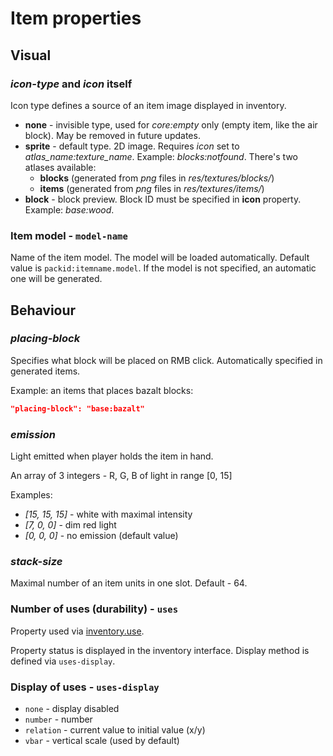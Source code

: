 # Item properties

## Visual

### *icon-type* and *icon* itself

Icon type defines a source of an item image displayed in inventory.
- **none** - invisible type, used for *core:empty* only (empty item, like the air block). May be removed in future updates.
- **sprite** - default type. 2D image. Requires *icon* set to *atlas_name:texture_name*. Example: *blocks:notfound*.
  There's two atlases available:
	- **blocks** (generated from *png* files in *res/textures/blocks/*)
	- **items** (generated from *png* files in *res/textures/items/*)
- **block** - block preview. Block ID must be specified in **icon** property. Example: *base:wood*.

### Item model - `model-name`

Name of the item model. The model will be loaded automatically.
Default value is `packid:itemname.model`.
If the model is not specified, an automatic one will be generated.

## Behaviour

### *placing-block*

Specifies what block will be placed on RMB click. Automatically specified in generated items.

Example: an items that places bazalt blocks:

```json
"placing-block": "base:bazalt"
```

### *emission*

Light emitted when player holds the item in hand.

An array of 3 integers - R, G, B of light in range \[0, 15\]

Examples:

- *\[15, 15, 15\]* - white with maximal intensity
- *\[7, 0, 0\]* - dim red light
- *\[0, 0, 0\]* - no emission (default value)

### *stack-size*

Maximal number of an item units in one slot. Default - 64.

### Number of uses (durability) - `uses`

Property used via [inventory.use](scripting/builtins/libinventory.md).

Property status is displayed in the inventory interface. Display method is defined via `uses-display`.

### Display of uses - `uses-display`

- `none` - display disabled
- `number` - number
- `relation` - current value to initial value (x/y)
- `vbar` - vertical scale (used by default)
